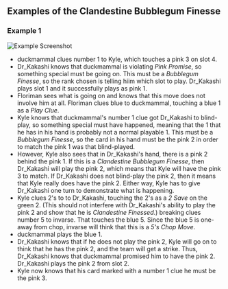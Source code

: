 ## Examples of the Clandestine Bubblegum Finesse

### Example 1

![Example Screenshot](https://raw.githubusercontent.com/Zamiell/hanabi-conventions/master/img/examples/clandestine_bubblegum_finesse.png)

* duckmammal clues number 1 to Kyle, which touches a pink 3 on slot 4.
* Dr_Kakashi knows that duckmammal is violating *Pink Promise*, so something special must be going on. This must be a *Bubblegum Finesse*, so the rank chosen is telling hiim which slot to play. Dr_Kakashi plays slot 1 and it successfully plays as pink 1.
* Floriman sees what is going on and knows that this move does not involve him at all. Floriman clues blue to duckmammal, touching a blue 1 as a *Play Clue*.
* Kyle knows that duckmammal's number 1 clue got Dr_Kakashi to blind-play, so something special must have happened, meaning that the 1 that he has in his hand is probably not a normal playable 1. This must be a *Bubblegum Finesse*, so the card in his hand must be the pink 2 in order to match the pink 1 was that blind-played.
* However, Kyle also sees that in Dr_Kakashi's hand, there is a pink 2 behind the pink 1. If this is a *Clandestine Bubblegum Finesse*, then Dr_Kakashi will play the pink 2, which means that Kyle will have the pink 3 to match. If Dr_Kakashi does not blind-play the pink 2, then it means that Kyle really does have the pink 2. Either way, Kyle has to give Dr_Kakashi one turn to demonstrate what is happening.
* Kyle clues 2's to to Dr_Kakashi, touching the 2's as a *2 Save* on the green 2. (This should not interfere with Dr_Kakashi's ability to play the pink 2 and show that he is *Clandestine Finessed*.)
breaking clues number 5 to invarse. That touches the blue 5. Since the blue 5 is one-away from chop, invarse will think that this is a *5's Chop Move*.
* duckmammal plays the blue 1.
* Dr_Kakashi knows that if he does not play the pink 2, Kyle will go on to think that he has the pink 2, and the team will get a strike. Thus, Dr_Kakashi knows that duckmammal promised him to have the pink 2. Dr_Kakashi plays the pink 2 from slot 2.
* Kyle now knows that his card marked with a number 1 clue he must be the pink 3.
